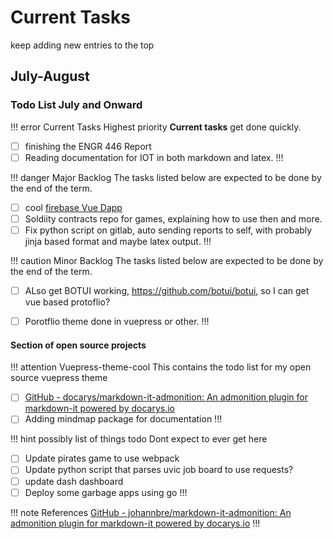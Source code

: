 # Current Tasks
keep adding new entries to the top

## July-August
### Todo List July and Onward

!!! error Current Tasks Highest priority
**Current tasks** get done quickly.
- [ ] finishing the  ENGR 446 Report
- [ ] Reading documentation for IOT in both markdown and latex.
!!!

!!! danger Major Backlog
The tasks listed below are expected to be done by the end of the term.
- [ ] cool [firebase Vue Dapp](https://medium.com/@sebinatx/building-an-ethereum-firebase-user-profile-dapp-part-2-226bcc11ae62, ) 
- [ ] Soldiity contracts repo for games, explaining how to use then and more.
- [ ] Fix python script on gitlab, auto sending reports to self, with probably jinja based format and maybe latex output.
!!!

!!! caution Minor Backlog
The tasks listed below are expected to be done by the end of the term.
- [ ] ALso get BOTUI working, https://github.com/botui/botui, so I can get vue based protoflio?
- [ ] Porotflio theme done in vuepress or other.
!!!
 

#### Section of open source projects
!!! attention Vuepress-theme-cool
This contains the todo list for my open source vuepress theme
- [ ] [GitHub - docarys/markdown-it-admonition: An admonition plugin for markdown-it powered by docarys.io](https://github.com/docarys/markdown-it-admonition)
- [ ] Adding mindmap package for documentation 
!!!

!!! hint possibly list of things todo
Dont expect to ever get here
- [ ] Update pirates game to use webpack
- [ ] Update python script that parses uvic job board to use requests?
- [ ] update dash dashboard
- [ ] Deploy some garbage apps using go
!!!

!!! note References
[GitHub - johannbre/markdown-it-admonition: An admonition plugin for markdown-it powered by docarys.io](https://github.com/johannbre/markdown-it-admonition)
!!!
